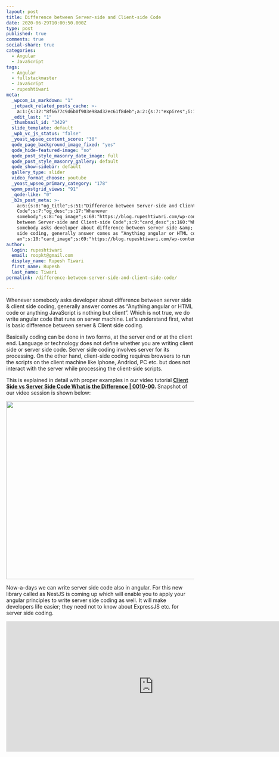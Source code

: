 ```yaml
---
layout: post
title: Difference between Server-side and Client-side Code
date: 2020-06-29T10:00:50.000Z
type: post
published: true
comments: true
social-share: true
categories:
  - Angular
  - JavaScript
tags:
  - Angular
  - fullstackmaster
  - JavaScript
  - rupeshtiwari
meta:
  _wpcom_is_markdown: "1"
  _jetpack_related_posts_cache: >-
    a:1:{s:32:"8f6677c9d6b0f903e98ad32ec61f8deb";a:2:{s:7:"expires";i:1610778219;s:7:"payload";a:3:{i:0;a:1:{s:2:"id";i:3033;}i:1;a:1:{s:2:"id";i:3232;}i:2;a:1:{s:2:"id";i:2618;}}}}
  _edit_last: "1"
  _thumbnail_id: "3429"
  slide_template: default
  _wpb_vc_js_status: "false"
  _yoast_wpseo_content_score: "30"
  qode_page_background_image_fixed: "yes"
  qode_hide-featured-image: "no"
  qode_post_style_masonry_date_image: full
  qode_post_style_masonry_gallery: default
  qode_show-sidebar: default
  gallery_type: slider
  video_format_choose: youtube
  _yoast_wpseo_primary_category: "178"
  wpmm_postgrid_views: "91"
  _qode-like: "0"
  _b2s_post_meta: >-
    a:6:{s:8:"og_title";s:51:"Difference between Server-side and Client-side
    Code";s:7:"og_desc";s:17:"Whenever
    somebody";s:8:"og_image";s:69:"https://blog.rupeshtiwari.com/wp-content/uploads/2020/06/RUPESH-1.png";s:10:"card_title";s:51:"Difference
    between Server-side and Client-side Code";s:9:"card_desc";s:160:"Whenever
    somebody asks developer about difference between server side &amp; client
    side coding, generally answer comes as “Anything angular or HTML code or
    an";s:10:"card_image";s:69:"https://blog.rupeshtiwari.com/wp-content/uploads/2020/06/RUPESH-1.png";}
author:
  login: rupeshtiwari
  email: roopkt@gmail.com
  display_name: Rupesh Tiwari
  first_name: Rupesh
  last_name: Tiwari
permalink: /difference-between-server-side-and-client-side-code/

---
```


<p>Whenever somebody asks developer about difference between server side &amp; client side coding, generally answer comes as “Anything angular or HTML code or anything JavaScript is nothing but client”. Which is not true, we do write angular code that runs on server machine. Let's understand first, what is basic difference between server &amp; Client side coding.</p>
<p>Basically coding can be done in two forms, at the server end or at the client end. Language or technology does not define whether you are writing client side or server side code. Server side coding involves server for its processing. On the other hand, client-side coding requires browsers to run the scripts on the client machine like Iphone, Andriod, PC etc. but does not interact with the server while processing the client-side scripts.</p>
<p>This is explained in detail with proper examples in our video tutorial <strong><a href="https://www.youtube.com/watch?v=8VG4xkeNNI4&amp;list=PLZed_adPqIJp9M8sXttDmlCzWzat44GRi&amp;index=2&amp;t=0s" target="_blank" rel="noopener noreferrer">Client Side vs Server Side Code What is the Difference | 0010-00</a><em>. </em></strong>Snapshot of our video session is shown below:</p>
<p><img class="alignnone size-full wp-image-3428" src="{{ site.baseurl }}/assets/2020/06/CSS1.png" alt="" width="856" height="478" /></p>
<p>Now-a-days we can write server side code also in angular. For this new library called as NestJS is coming up which will enable you to apply your angular principles to write server side coding as well. It will make developers life easier; they need not to know about ExpressJS etc. for server side coding.</p>
<p><iframe src="https://www.youtube.com/embed/8VG4xkeNNI4" width="790" height="350" frameborder="0" allowfullscreen="allowfullscreen"></iframe></p>
